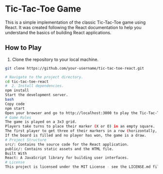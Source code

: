 # Tic-Tac-Toe Game

This is a simple implementation of the classic Tic-Tac-Toe game using React. It was created following the React documentation to help you understand the basics of building React applications.

## How to Play

1. Clone the repository to your local machine.

```bash
git clone https://github.com/your-username/tic-tac-toe-react.git

# Navigate to the project directory.
cd tic-tac-toe-react
#  2. Install dependencies.
npm install
Start the development server.
bash
Copy code
npm start
Open your browser and go to http://localhost:3000 to play the Tic-Tac-Toe game.
# Game Rules
The game is played on a 3x3 grid.
Players take turns to place their marker (X or O) in an empty square.
The first player to get three of their markers in a row (horizontally, vertically, or diagonally) wins.
If the board is filled and no player has won, the game is a draw.
# Project Structure
src/: Contains the source code for the React application.
public/: Contains static assets and the HTML file.
Built With
React: A JavaScript library for building user interfaces.
# License
This project is licensed under the MIT License - see the LICENSE.md file for details
